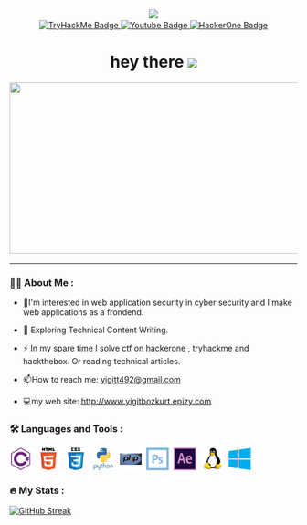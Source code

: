 <div id="header" align="center">
  <img src="https://media.giphy.com/media/M9gbBd9nbDrOTu1Mqx/giphy.gif" width="100"/>
</div>
<div id="badges" align="center">
  <a href="https://tryhackme.com/p/exnine">
    <img src="https://img.shields.io/badge/TryHackMe-green?style=for-the-badge&logo=TryHackMe&logoColor=white" alt="TryHackMe Badge"/>
  </a>
  <a href="https://www.youtube.com/channel/UC4HFxRRGRV68wKDClHzLQAw">
    <img src="https://img.shields.io/badge/YouTube-red?style=for-the-badge&logo=youtube&logoColor=white" alt="Youtube Badge"/>
  </a>
  <a href="https://hackerone.com/exnine?type=user">
    <img src="https://img.shields.io/badge/HackerOne-red?style=for-the-badge&logo=HackerOne&logoColor=white" alt="HackerOne Badge"/>
  </a>
</div>
<h1 align="center">
  hey there <img src="https://media.giphy.com/media/hvRJCLFzcasrR4ia7z/giphy.gif" width="10px"/>
  
</h1>
<div align="center">
  <img src="https://media.giphy.com/media/dWesBcTLavkZuG35MI/giphy.gif" width="600" height="300"/>
</div>

---

### :woman_technologist: About Me :
- :telescope:I'm interested in web application security in cyber security and I make web applications as a frondend.

- :seedling: Exploring Technical Content Writing.

- :zap: In my spare time I solve ctf on hackerone , tryhackme and hackthebox. Or reading technical articles.

- :mailbox:How to reach me: yigitt492@gmail.com

- :computer:my web site: http://www.yigitbozkurt.epizy.com

### :hammer_and_wrench: Languages and Tools :
<div>
  <img src="https://github.com/devicons/devicon/blob/master/icons/csharp/csharp-line.svg" title="Java" alt="Java" width="40" height="40"/>&nbsp;
  <img src="https://github.com/devicons/devicon/blob/master/icons/html5/html5-original-wordmark.svg" title="React" alt="React" width="40" height="40"/>&nbsp;
  <img src="https://github.com/devicons/devicon/blob/master/icons/css3/css3-original-wordmark.svg" title="Spring" alt="Spring" width="40" height="40"/>&nbsp;
  <img src="https://github.com/devicons/devicon/blob/master/icons/python/python-original-wordmark.svg" title="Spring" alt="Spring" width="40" height="40"/>&nbsp;
 <img src="https://github.com/devicons/devicon/blob/master/icons/php/php-original.svg" title="Spring" alt="Spring" width="40" height="40"/>&nbsp;
  <img src="https://github.com/devicons/devicon/blob/master/icons/photoshop/photoshop-line.svg" title="Spring" alt="Spring" width="40" height="40"/>&nbsp;
  <img src="https://github.com/devicons/devicon/blob/master/icons/aftereffects/aftereffects-original.svg" title="Spring" alt="Spring" width="40" height="40"/>&nbsp;
   <img src="https://github.com/devicons/devicon/blob/master/icons/linux/linux-original.svg" title="Spring" alt="Spring" width="40" height="40"/>&nbsp;
  <img src="https://github.com/devicons/devicon/blob/master/icons/windows8/windows8-original.svg" title="Spring" alt="Spring" width="40" height="40"/>&nbsp;
</div>

### :fire: My Stats :
[![GitHub Streak](http://github-readme-streak-stats.herokuapp.com?user=exninee&theme=dark&date_format=M%20j%5B%2C%20Y%5D)](https://git.io/streak-stats)
<br>

<!--
**exninee/exninee** is a ✨ _special_ ✨ repository because its `README.md` (this file) appears on your GitHub profile.

Here are some ideas to get you started:

- 🔭 I’m currently working on ...
- 🌱 I’m currently learning ...
- 👯 I’m looking to collaborate on ...
- 🤔 I’m looking for help with ...
- 💬 Ask me about ...
- 📫 How to reach me: ...
- 😄 Pronouns: ...
- ⚡ Fun fact: ...
-->
